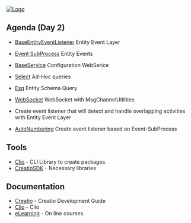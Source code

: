 [![Logo](https://www.creatio.com/sites/default/files/2019-10/creatio-main-logo.svg)](https://github.com/sindresorhus/awesome#readme)
## Agenda (Day 2)
- [BaseEntityEventListener](https://academy.creatio.com/documents/technic-sdk/7-15/entity-event-layer) Entity Event Layer
- [Event SubProcess](https://academy.creatio.com/documents/technic-bpms/7-15/event-sub-process-element) Entity Events
- [BaseService](https://academy.creatio.com/documents/technic-sdk/7-15/creating-configuration-service) Configuration WebSerice
- [Select](https://academy.creatio.com/documents/technic-sdk/7-15/ad-hoc-db-queries) Ad-Hoc queries
- [Esq](https://academy.creatio.com/documents/technic-sdk/7-15/working-database-entity-entity-class) Entity Schema Query
- [WebSocket](../Wiki/Web-Socket-Messages-with-MsgChannelUtilities) WebSocket with MsgChannelUtilities


- Create event listener that will detect and handle overlapping activities with Entity Event Layer
- [AutoNumbering](https://academy.creatio.com/documents/technic-sdk/7-15/how-add-auto-numbering-edit-page-field) Create event listener based on Event-SubProcess

## Tools
- [Clio](https://github.com/Advance-Technologies-Foundation/clio) - CLI Library to create packages.
- [CreatioSDK](../Wiki/Creatio-NuGet-Repository) - Necessary libraries

## Documentation
- [Creatio](https://academy.creatio.com/documents/technic-sdk/7-15/creatio-development-guide) - Creatio Development Guide
- [Clio](https://github.com/Advance-Technologies-Foundation/clio/blob/master/README.md) - Clio
- [eLearning](https://academy.creatio.com/training) - On line courses
